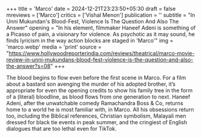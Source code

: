 +++
title = 'Marco'
date = 2024-12-21T23:23:50+05:30
draft = false
mreviews = ['Marco']
critics = ['Vishal Menon']
publication = ''
subtitle = "In Unni Mukundan's Blood-Fest, Violence Is The Question And Also The Answer"
opening = "In his element, filmmaker Haneef Adeni is something of a Picasso of pain, a visionary for violence. As psychotic as it may sound, he finds lyricism in the way action blocks are staged in 'Marco'"
img = 'marco.webp'
media = 'print'
source = "https://www.hollywoodreporterindia.com/reviews/theatrical/marco-movie-review-in-unni-mukundans-blood-fest-violence-is-the-question-and-also-the-answer?s=08"
+++

The blood begins to flow even before the first scene in Marco. For a film about a bastard son avenging the murder of his adopted brother, it’s appropriate for even the opening credits to show his family tree in the form of a (literal) bloodline, as blood flows from one generation to next. Haneef Adeni, after the unwatchable comedy Ramachandra Boss & Co, returns home to a world he is most familiar with, in Marco. All his obsessions return too, including the Biblical references, Christian symbolism, Malayali men dressed for black tie events in peak summer, and the cringiest of English dialogues that are too lethal even for TikTok.

